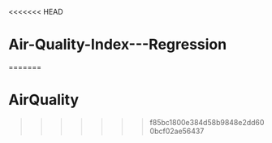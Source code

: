 <<<<<<< HEAD
# Air-Quality-Index---Regression
=======
# AirQuality
>>>>>>> f85bc1800e384d58b9848e2dd600bcf02ae56437
